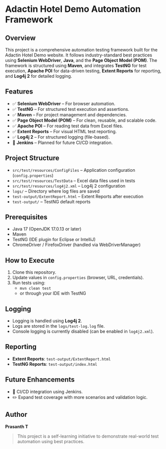 # Adactin Hotel Demo Automation Framework

## Overview

This project is a comprehensive automation testing framework built for the Adactin Hotel Demo website. It follows industry-standard best practices using **Selenium WebDriver**, **Java**, and the **Page Object Model (POM)**. The framework is structured using **Maven**, and integrates **TestNG** for test execution, **Apache POI** for data-driven testing, **Extent Reports** for reporting, and **Log4j 2** for detailed logging.

## Features

- ✅ **Selenium WebDriver** – For browser automation.
- ✅ **TestNG** – For structured test execution and assertions.
- ✅ **Maven** – For project management and dependencies.
- ✅ **Page Object Model (POM)** – For clean, reusable, and scalable code.
- ✅ **Apache POI** – For reading test data from Excel files.
- ✅ **Extent Reports** – For visual HTML test reporting.
- ✅ **Log4j 2** – For structured logging (file-based).
- 🔄 **Jenkins** – Planned for future CI/CD integration.

## Project Structure

- `src/test/resources/ConfigFiles` – Application configuration (`config.properties`)
- `src/test/resources/TestData` – Excel data files used in tests
- `src/test/resources/log4j2.xml` – Log4j 2 configuration
- `logs/` – Directory where log files are saved
- `test-output/ExtentReport.html` – Extent Reports after execution
- `test-output/` – TestNG default reports

## Prerequisites

- Java 17 (OpenJDK 17.0.13 or later)
- Maven
- TestNG (IDE plugin for Eclipse or IntelliJ)
- ChromeDriver / FirefoxDriver (handled via WebDriverManager)

## How to Execute

1. Clone this repository.
2. Update values in `config.properties` (browser, URL, credentials).
3. Run tests using:
   - `mvn clean test`
   - or through your IDE with TestNG

## Logging

- Logging is handled using **Log4j 2**.
- Logs are stored in the `logs/test-log.log` file.
- Console logging is currently disabled (can be enabled in `log4j2.xml`).

## Reporting

- **Extent Reports**: `test-output/ExtentReport.html`
- **TestNG Reports**: `test-output/index.html`

## Future Enhancements

- 🔄 CI/CD integration using Jenkins.
- ✏️ Expand test coverage with more scenarios and validation logic.

## Author

**Prasanth T**

> This project is a self-learning initiative to demonstrate real-world test automation using best practices.
